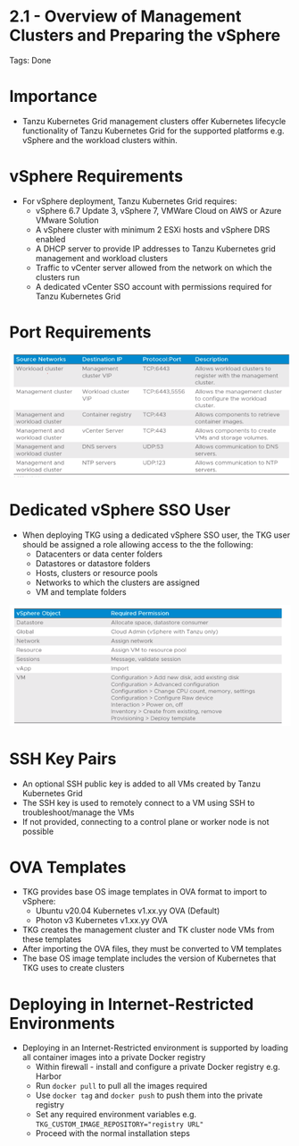 # 2.1 - Overview of Management Clusters and Preparing the vSphere

Tags: Done

# Importance

- Tanzu Kubernetes Grid management clusters offer Kubernetes lifecycle functionality of Tanzu Kubernetes Grid for the supported platforms e.g. vSphere and the workload clusters within.

# vSphere Requirements

- For vSphere deployment, Tanzu Kubernetes Grid requires:
    - vSphere 6.7 Update 3, vSphere 7, VMWare Cloud on AWS or Azure VMware Solution
    - A vSphere cluster with minimum 2 ESXi hosts and vSphere DRS enabled
    - A DHCP server to provide IP addresses to Tanzu Kubernetes grid management and workload clusters
    - Traffic to vCenter server allowed from the network on which the clusters run
    - A dedicated vCenter SSO account with permissions required for Tanzu Kubernetes Grid

# Port Requirements

![Untitled](2%201%20-%20Overview%20of%20Management%20Clusters%20and%20Preparin%201118d98208cc4a76ad8d7e6427926dff/Untitled.png)

# Dedicated vSphere SSO User

- When deploying TKG using a dedicated vSphere SSO user, the TKG user should be assigned a role allowing access to the the following:
    - Datacenters or data center folders
    - Datastores or datastore folders
    - Hosts, clusters or resource pools
    - Networks to which the clusters are assigned
    - VM and template folders

![Untitled](2%201%20-%20Overview%20of%20Management%20Clusters%20and%20Preparin%201118d98208cc4a76ad8d7e6427926dff/Untitled%201.png)

# SSH Key Pairs

- An optional SSH public key is added to all VMs created by Tanzu Kubernetes Grid
- The SSH key is used to remotely connect to a VM using SSH to troubleshoot/manage the VMs
- If not provided, connecting to a control plane or worker node is not possible

# OVA Templates

- TKG provides base OS image templates in OVA format to import to vSphere:
    - Ubuntu v20.04 Kubernetes v1.xx.yy OVA (Default)
    - Photon v3 Kubernetes v1.xx.yy OVA
- TKG creates the management cluster and TK cluster node VMs from these templates
- After importing the OVA files, they must be converted to VM templates
- The base OS image template includes the version of Kubernetes that TKG uses to create clusters

# Deploying in Internet-Restricted Environments

- Deploying in an Internet-Restricted environment is supported by loading all container images into a private Docker registry
    - Within firewall - install and configure a private Docker registry e.g. Harbor
    - Run `docker pull` to pull all the images required
    - Use `docker tag` and `docker push` to push them into the private registry
    - Set any required environment variables e.g. `TKG_CUSTOM_IMAGE_REPOSITORY="registry URL"`
    - Proceed with the normal installation steps